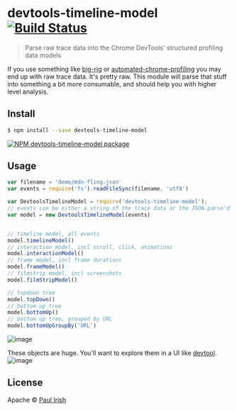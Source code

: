 # devtools-timeline-model [![Build Status](https://travis-ci.org/paulirish/devtools-timeline-model.svg?branch=master)](https://travis-ci.org/paulirish/devtools-timeline-model)


> Parse raw trace data into the Chrome DevTools' structured profiling data models

If you use something like [big-rig](https://github.com/googlechrome/big-rig) or [automated-chrome-profiling](https://github.com/paulirish/automated-chrome-profiling#timeline-recording) you may end up with raw trace data. It's pretty raw. This module will parse that stuff into something a bit more consumable, and should help you with higher level analysis.


## Install

```sh
$ npm install --save devtools-timeline-model
```
[![NPM devtools-timeline-model package](https://nodei.co/npm/devtools-timeline-model.png?compact=true)](https://npmjs.org/package/devtools-timeline-model)

## Usage

```js
var filename = 'demo/mdn-fling.json'
var events = require('fs').readFileSync(filename, 'utf8')

var DevtoolsTimelineModel = require('devtools-timeline-model');
// events can be either a string of the trace data or the JSON.parse'd equivalent
var model = new DevtoolsTimelineModel(events)


// timeline model, all events
model.timelineModel()
// interaction model, incl scroll, click, animations
model.interactionModel()
// frame model, incl frame durations
model.frameModel()
// filmstrip model, incl screenshots
model.filmStripModel()

// topdown tree
model.topDown()
// bottom up tree
model.bottomUp()
// bottom up tree, grouped by URL
model.bottomUpGroupBy('URL')
```

![image](https://cloud.githubusercontent.com/assets/39191/13276174/6e8284e8-da71-11e5-89a1-190abbac8dfd.png)

These objects are huge. You'll want to explore them in a UI like [devtool](https://github.com/Jam3/devtool).
![image](https://cloud.githubusercontent.com/assets/39191/13277814/7b6ca6b6-da80-11e5-8841-71305ade04b4.png)





## License

Apache © [Paul Irish](https://github.com/paulirish/)
